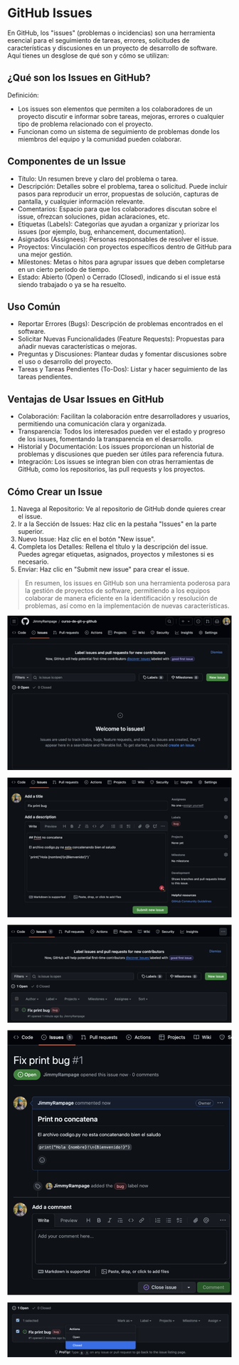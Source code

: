 # GitHub Issues

En GitHub, los "issues" (problemas o incidencias) son una herramienta esencial para el seguimiento de tareas, errores, solicitudes de características y discusiones en un proyecto de desarrollo de software. Aquí tienes un desglose de qué son y cómo se utilizan:

## ¿Qué son los Issues en GitHub?

Definición:

* Los issues son elementos que permiten a los colaboradores de un proyecto discutir e informar sobre tareas, mejoras, errores o cualquier tipo de problema relacionado con el proyecto.
* Funcionan como un sistema de seguimiento de problemas donde los miembros del equipo y la comunidad pueden colaborar.

## Componentes de un Issue

* Título: Un resumen breve y claro del problema o tarea.
* Descripción: Detalles sobre el problema, tarea o solicitud. Puede incluir pasos para reproducir un error, propuestas de solución, capturas de pantalla, y cualquier información relevante.
* Comentarios: Espacio para que los colaboradores discutan sobre el issue, ofrezcan soluciones, pidan aclaraciones, etc.
* Etiquetas (Labels): Categorías que ayudan a organizar y priorizar los issues (por ejemplo, bug, enhancement, documentation).
* Asignados (Assignees): Personas responsables de resolver el issue.
* Proyectos: Vinculación con proyectos específicos dentro de GitHub para una mejor gestión.
* Milestones: Metas o hitos para agrupar issues que deben completarse en un cierto periodo de tiempo.
* Estado: Abierto (Open) o Cerrado (Closed), indicando si el issue está siendo trabajado o ya se ha resuelto.

## Uso Común

* Reportar Errores (Bugs): Descripción de problemas encontrados en el software.
* Solicitar Nuevas Funcionalidades (Feature Requests): Propuestas para añadir nuevas características o mejoras.
* Preguntas y Discusiones: Plantear dudas y fomentar discusiones sobre el uso o desarrollo del proyecto.
* Tareas y Tareas Pendientes (To-Dos): Listar y hacer seguimiento de las tareas pendientes.

## Ventajas de Usar Issues en GitHub

* Colaboración: Facilitan la colaboración entre desarrolladores y usuarios, permitiendo una comunicación clara y organizada.
* Transparencia: Todos los interesados pueden ver el estado y progreso de los issues, fomentando la transparencia en el desarrollo.
* Historial y Documentación: Los issues proporcionan un historial de problemas y discusiones que pueden ser útiles para referencia futura.
* Integración: Los issues se integran bien con otras herramientas de GitHub, como los repositorios, las pull requests y los proyectos.

## Cómo Crear un Issue

1. Navega al Repositorio: Ve al repositorio de GitHub donde quieres crear el issue.
2. Ir a la Sección de Issues: Haz clic en la pestaña "Issues" en la parte superior.
3. Nuevo Issue: Haz clic en el botón "New issue".
4. Completa los Detalles: Rellena el título y la descripción del issue. Puedes agregar etiquetas, asignados, proyectos y milestones si es necesario.
5. Enviar: Haz clic en "Submit new issue" para crear el issue.

>En resumen, los issues en GitHub son una herramienta poderosa para la gestión de proyectos de software, permitiendo a los equipos colaborar de manera eficiente en la identificación y resolución de problemas, así como en la implementación de nuevas características.

![alt text](img/img_1.png)

![alt text](img/img_2.png)

![alt text](img/img_3.png)

![alt text](img/img_4.png)

![alt text](img/img_5.png)
